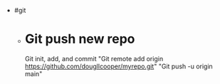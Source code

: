 - #git
	- # Git push new repo
	  
	  Git init, add, and commit
	  "Git remote add origin https://github.com/dougllcooper/myrepo.git"
	  "Git push -u origin main"
